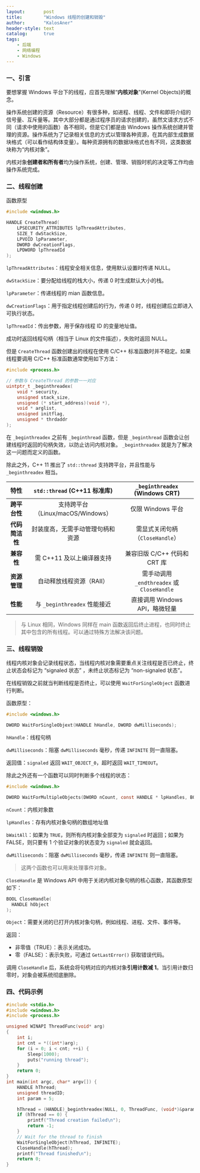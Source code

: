 ```yaml
---
layout:       post
title:        "Windows 线程的创建和销毁"
author:       "KalosAner"
header-style: text
catalog:      true
tags:
    - 后端
    - 网络编程
    - Windows
---
```


### 一、引言

要想掌握 Windows 平台下的线程，应首先理解“**内核对象**”(Kernel Objects)的概念。

操作系统创建的资源（Resource）有很多种，如进程、线程、文件和即将介绍的信号量、互斥量等。其中大部分都是通过程序员的请求创建的，虽然文请求方式不同（请求中使用的函数）各不相同，但是它们都是由 Windows 操作系统创建并管理的资源。操作系统为了记录相关信息的方式以管理各种资源，在其内部生成数据块格式（可以看作结构体变量）。每种资源拥有的数据块格式也有不同，这类数据块称为“内核对象”。

内核对象**创建者和所有者**均为操作系统，创建、管理、销毁时机的决定等工作均由操作系统完成。

### 二、线程创建

函数原型

```C
#include <windows.h>

HANDLE CreateThread(
	LPSECURITY_ATTRIBUTES lpThreadAttributes,
    SIZE_T dwStackSize,
    LPVOID lpParameter,
    DWORD dwCreationFlags,
    LPDWORD lpThreadId
);
```

`lpThreadAttributes`：线程安全相关信息，使用默认设置时传递 NULL。

`dwStackSize`：要分配给线程的栈大小，传递 0 时生成默认大小的栈。

`lpParameter`：传递线程的 mian 函数信息。

`dwCreationFlags`：用于指定线程创建后的行为，传递 0 时，线程创建后立即进入可执行状态。

`lpThreadId`：传出参数，用于保存线程 ID 的变量地址值。

成功时返回线程句柄（相当于 Linux 的文件描述），失败时返回  NULL。

但是 `CreateThread` 函数创建出的线程在使用 C/C++ 标准函数时并不稳定。如果线程要调用 C/C++ 标准函数通常使用如下方法：

```c
#include <process.h>

// 参数与 CreateThread 的参数一一对应
uintptr_t _beginthreadex(
	void * security,
	unsigned stack_size,
	unsigned (* start_address)(void *),
	void * arglist,
	unsigned initflag,
	unsigned * thrdaddr
);
```

在 `_beginthreadex` 之前有 `_beginthread` 函数，但是 `_beginthread` 函数会让创建线程时返回的句柄失效，以防止访问内核对象。 `_beginthreadex` 就是为了解决这一问题而定义的函数。

除此之外，C++ 11 推出了 `std::thread` 支持跨平台，并且性能与 `_beginthreadex` 相当。

|    **特性**    | **`std::thread`** (C++11 标准库)  |     **`_beginthreadex`** (Windows CRT)     |
| :------------: | :-------------------------------: | :----------------------------------------: |
|  **跨平台性**  | 支持跨平台（Linux/macOS/Windows） |             仅限 Windows 平台              |
| **代码简洁性** | 封装度高，无需手动管理句柄和资源  |      需显式关闭句柄（`CloseHandle`）       |
|   **兼容性**   |     需 C++11 及以上编译器支持     |        兼容旧版 C/C++ 代码和 CRT 库        |
|  **资源管理**  |     自动释放线程资源（RAII）      | 需手动调用 `_endthreadex` 或 `CloseHandle` |
|    **性能**    |   与 `_beginthreadex` 性能接近    |       直接调用 Windows API，略微轻量       |

> 与 Linux 相同，Windows 同样在 main 函数返回后终止进程，也同时终止其中包含的所有线程。可以通过特殊方法解决该问题。

### 三、线程销毁

线程内核对象会记录线程状态，当线程内核对象需要重点关注线程是否已终止，终止状态会标记为 “signaled 状态” ，未终止状态标记为 “non-signaled 状态”。

在线程销毁之前就当判断线程是否终止，可以使用 `WaitForSingleObject` 函数进行判断。

函数原型：

```c
#include <windows.h>

DWORD WaitForSingleObjext(HANDLE hHandle, DWORD dwMilliseconds);
```

`hHandle`：线程句柄

`dwMilliseconds`：阻塞 `dwMilliseconds` 毫秒，传递 `INFINITE` 则一直阻塞。

返回值：`signaled` 返回 `WAIT_OBJECT_0`，超时返回 `WAIT_TIMEOUT`。

除此之外还有一个函数可以同时判断多个线程的状态：

```c
#include <windows.h>

DWORD WaitForMultipleObjects(DWORD nCount, const HANDLE * lpHandles, BOOL bWaitAll, DWORD dwMilliseconds);
```

`nCount`：内核对象数

`lpHandles`：存有内核对象句柄的数组地址值

`bWaitAll`：如果为 `TRUE`，则所有内核对象全部变为 `signaled` 时返回；如果为 FALSE，则只要有 1 个验证对象的状态变为 `signaled` 就会返回。

`dwMilliseconds`：阻塞 `dwMilliseconds` 毫秒，传递 `INFINITE` 则一直阻塞。

> 这两个函数也可以用来处理事件对象。

`CloseHandle` 是 Windows API 中用于关闭内核对象句柄的核心函数，其函数原型如下：

```c
BOOL CloseHandle(
  HANDLE hObject
);
```

`Object`：需要关闭的已打开内核对象句柄，例如线程、进程、文件、事件等。

返回：

- 非零值（TRUE）：表示关闭成功。
- 零（FALSE）：表示失败，可通过 `GetLastError()` 获取错误代码。

调用 `CloseHandle` 后，系统会将句柄对应的内核对象**引用计数减 1**。当引用计数归零时，对象会被系统彻底删除。

### 四、代码示例

```c
#include <stdio.h>
#include <windows.h>
#include <process.h>

unsigned WINAPI ThreadFunc(void* arg)
{
	int i;
	int cnt = *((int*)arg);
	for (i = 0; i < cnt; ++i) {
		Sleep(1000);
		puts("running thread");
	}
	return 0;
}
int main(int argc, char* argv[]) {
	HANDLE hThread;
	unsigned threadID;
	int param = 5;

	hThread = (HANDLE)_beginthreadex(NULL, 0, ThreadFunc, (void*)&param, 0, &threadID);
	if (hThread == 0) {
		printf("Thread creation failed\n");
		return -1;
	}
	// Wait for the thread to finish
	WaitForSingleObject(hThread, INFINITE);
	CloseHandle(hThread);
	printf("Thread finished\n");
	return 0;
}
```

